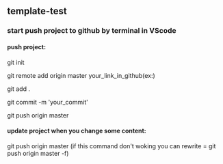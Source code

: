 ## template-test
### start push project to github by terminal in VScode

#### push project:
git init

git remote add origin master your_link_in_github(ex:)

git add .

git commit -m 'your_commit'

git push origin master

#### update project when you change some content:
git push origin master (if this command don't woking you can rewrite = git push origin master -f)

